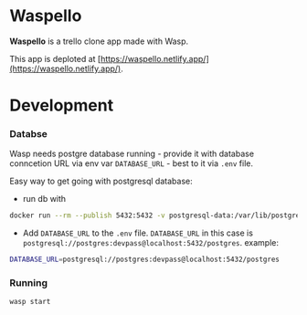 Waspello 
=========

**Waspello** is a trello clone app made with Wasp.

This app is deploted at [https://waspello.netlify.app/](https://waspello.netlify.app/).

# Development

### Databse
Wasp needs postgre database running - provide it with database conncetion URL via env var `DATABASE_URL` - best to it via `.env` file.

Easy way to get going with postgresql database:
- run db with 
```sh
docker run --rm --publish 5432:5432 -v postgresql-data:/var/lib/postgresql/data --env POSTGRES_PASSWORD=devpass postgres
```
- Add `DATABASE_URL` to the `.env` file.
`DATABASE_URL` in this case is `postgresql://postgres:devpass@localhost:5432/postgres`.
example:
```sh
DATABASE_URL=postgresql://postgres:devpass@localhost:5432/postgres
```

### Running
`wasp start`
